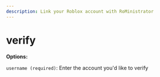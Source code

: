 ```yaml
---
description: Link your Roblox account with RoMinistrator
---
```


# verify

**Options:**

`username (required)`: Enter the account you'd like to verify

